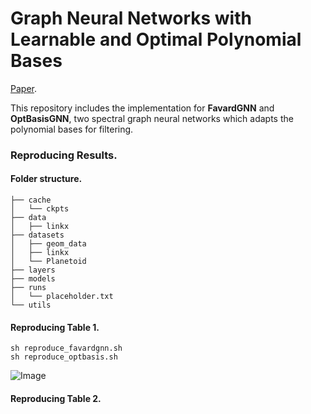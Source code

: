 # Graph Neural Networks with Learnable and Optimal Polynomial Bases


[Paper](https://arxiv.org/abs/2302.12432). 

This repository includes the implementation for **FavardGNN** and **OptBasisGNN**, 
two spectral graph neural networks which adapts the polynomial bases for filtering. 


### Reproducing Results.
<!-- Scripts for reproducing results of our models in Table 1.  -->

#### Folder structure.
```.
├── cache
│   └── ckpts
├── data
│   ├── linkx
├── datasets
│   ├── geom_data
│   ├── linkx
│   └── Planetoid
├── layers
├── models
├── runs
│   └── placeholder.txt
└── utils
```

#### Reproducing Table 1.

```
sh reproduce_favardgnn.sh
sh reproduce_optbasis.sh
```

![Image](https://pic4.zhimg.com/80/v2-0d26a237dc57435236f1ec6e7d19a9be.png)

#### Reproducing Table 2.
